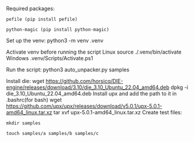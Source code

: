 Required packages:

    pefile (pip install pefile)

    python-magic (pip install python-magic)

Set up the venv:
    python3 -m venv .venv

Activate venv before running the script
  Linux
    source ./.venv/bin/activate
  Windows
    .venv/Scripts/Activate.ps1

Run the script:
    python3 auto_unpacker.py samples

Install die:
    wget https://github.com/horsicq/DIE-engine/releases/download/3.10/die_3.10_Ubuntu_22.04_amd64.deb
    dpkg -i die_3.10_Ubuntu_22.04_amd64.deb
Install upx and add the path to it in .bashrc(for bash)
    wget https://github.com/upx/upx/releases/download/v5.0.1/upx-5.0.1-amd64_linux.tar.xz
    tar xvf upx-5.0.1-amd64_linux.tar.xz
Create test files:

    mkdir samples

    touch samples/a samples/b samples/c